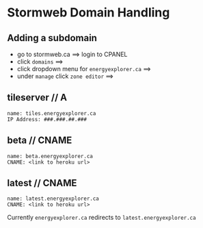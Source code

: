 # Stormweb Domain Handling


## Adding a subdomain

- go to stormweb.ca ==> login to CPANEL
- click `domains`  ==>
- click dropdown menu for `energyexplorer.ca` ==>
- under `manage` click `zone editor` ==>


## tileserver // A 
```
name: tiles.energyexplorer.ca
IP Address: ###.###.##.###
```


## beta // CNAME
```
name: beta.energyexplorer.ca
CNAME: <link to heroku url>
```

## latest // CNAME
```
name: latest.energyexplorer.ca
CNAME: <link to heroku url>
```

Currently `energyexplorer.ca` redirects to `latest.energyexplorer.ca`